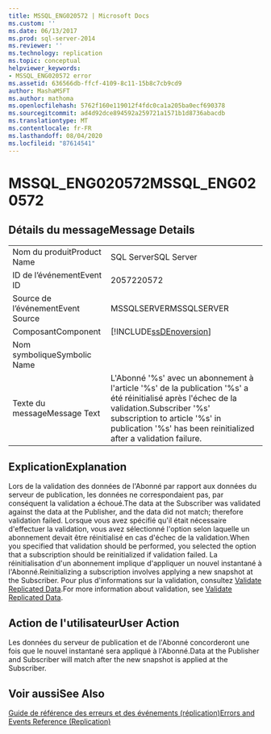 ```yaml
---
title: MSSQL_ENG020572 | Microsoft Docs
ms.custom: ''
ms.date: 06/13/2017
ms.prod: sql-server-2014
ms.reviewer: ''
ms.technology: replication
ms.topic: conceptual
helpviewer_keywords:
- MSSQL_ENG020572 error
ms.assetid: 636566db-ffcf-4109-8c11-15b8c7cb9cd9
author: MashaMSFT
ms.author: mathoma
ms.openlocfilehash: 5762f160e119012f4fdc0ca1a205ba0ecf690378
ms.sourcegitcommit: ad4d92dce894592a259721a1571b1d8736abacdb
ms.translationtype: MT
ms.contentlocale: fr-FR
ms.lasthandoff: 08/04/2020
ms.locfileid: "87614541"
---
```

# <a name="mssql_eng020572"></a><span data-ttu-id="64302-102">MSSQL_ENG020572</span><span class="sxs-lookup"><span data-stu-id="64302-102">MSSQL_ENG020572</span></span>
    
## <a name="message-details"></a><span data-ttu-id="64302-103">Détails du message</span><span class="sxs-lookup"><span data-stu-id="64302-103">Message Details</span></span>  
  
|||  
|-|-|  
|<span data-ttu-id="64302-104">Nom du produit</span><span class="sxs-lookup"><span data-stu-id="64302-104">Product Name</span></span>|<span data-ttu-id="64302-105">SQL Server</span><span class="sxs-lookup"><span data-stu-id="64302-105">SQL Server</span></span>|  
|<span data-ttu-id="64302-106">ID de l’événement</span><span class="sxs-lookup"><span data-stu-id="64302-106">Event ID</span></span>|<span data-ttu-id="64302-107">20572</span><span class="sxs-lookup"><span data-stu-id="64302-107">20572</span></span>|  
|<span data-ttu-id="64302-108">Source de l’événement</span><span class="sxs-lookup"><span data-stu-id="64302-108">Event Source</span></span>|<span data-ttu-id="64302-109">MSSQLSERVER</span><span class="sxs-lookup"><span data-stu-id="64302-109">MSSQLSERVER</span></span>|  
|<span data-ttu-id="64302-110">Composant</span><span class="sxs-lookup"><span data-stu-id="64302-110">Component</span></span>|[!INCLUDE[ssDEnoversion](../../includes/ssdenoversion-md.md)]|  
|<span data-ttu-id="64302-111">Nom symbolique</span><span class="sxs-lookup"><span data-stu-id="64302-111">Symbolic Name</span></span>||  
|<span data-ttu-id="64302-112">Texte du message</span><span class="sxs-lookup"><span data-stu-id="64302-112">Message Text</span></span>|<span data-ttu-id="64302-113">L'Abonné '%s' avec un abonnement à l'article '%s' de la publication '%s' a été réinitialisé après l'échec de la validation.</span><span class="sxs-lookup"><span data-stu-id="64302-113">Subscriber '%s' subscription to article '%s' in publication '%s' has been reinitialized after a validation failure.</span></span>|  
  
## <a name="explanation"></a><span data-ttu-id="64302-114">Explication</span><span class="sxs-lookup"><span data-stu-id="64302-114">Explanation</span></span>  
 <span data-ttu-id="64302-115">Lors de la validation des données de l'Abonné par rapport aux données du serveur de publication, les données ne correspondaient pas, par conséquent la validation a échoué.</span><span class="sxs-lookup"><span data-stu-id="64302-115">The data at the Subscriber was validated against the data at the Publisher, and the data did not match; therefore validation failed.</span></span> <span data-ttu-id="64302-116">Lorsque vous avez spécifié qu'il était nécessaire d'effectuer la validation, vous avez sélectionné l'option selon laquelle un abonnement devait être réinitialisé en cas d'échec de la validation.</span><span class="sxs-lookup"><span data-stu-id="64302-116">When you specified that validation should be performed, you selected the option that a subscription should be reinitialized if validation failed.</span></span> <span data-ttu-id="64302-117">La réinitialisation d'un abonnement implique d'appliquer un nouvel instantané à l'Abonné.</span><span class="sxs-lookup"><span data-stu-id="64302-117">Reinitializing a subscription involves applying a new snapshot at the Subscriber.</span></span> <span data-ttu-id="64302-118">Pour plus d'informations sur la validation, consultez [Validate Replicated Data](validate-data-at-the-subscriber.md).</span><span class="sxs-lookup"><span data-stu-id="64302-118">For more information about validation, see [Validate Replicated Data](validate-data-at-the-subscriber.md).</span></span>  
  
## <a name="user-action"></a><span data-ttu-id="64302-119">Action de l'utilisateur</span><span class="sxs-lookup"><span data-stu-id="64302-119">User Action</span></span>  
 <span data-ttu-id="64302-120">Les données du serveur de publication et de l'Abonné concorderont une fois que le nouvel instantané sera appliqué à l'Abonné.</span><span class="sxs-lookup"><span data-stu-id="64302-120">Data at the Publisher and Subscriber will match after the new snapshot is applied at the Subscriber.</span></span>  
  
## <a name="see-also"></a><span data-ttu-id="64302-121">Voir aussi</span><span class="sxs-lookup"><span data-stu-id="64302-121">See Also</span></span>  
 [<span data-ttu-id="64302-122">Guide de référence des erreurs et des événements &#40;réplication&#41;</span><span class="sxs-lookup"><span data-stu-id="64302-122">Errors and Events Reference &#40;Replication&#41;</span></span>](errors-and-events-reference-replication.md)  
  
  
